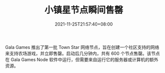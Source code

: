 ﻿---
title: "小镇星节点瞬间售罄"
date: 2021-11-25T21:57:40+08:00
lastmod: 2021-11-25T16:45:40+08:00
draft: false
authors: ["Olin"]
description: "Gala Games 推出了第一批 Town Star 网络节点，旨在创建一个社区支持的网络来支持农场游戏，并立即售罄。启动后几分钟内，共有 600 个节点售罄。该节点在 Gala Games Node 软件中运行，但需要来自运行它的服务器或计算机的额外资源。"
featuredImage: "town-star-nodes-sold-out-instantly.png"
tags: ["Virtual World","虚拟世界","Play to Earn"]
categories: ["news"]
news: ["虚拟世界"]
weight: 
lightgallery: true
pinned: false
recommend: false
recommend1: false
---

Gala Games 推出了第一批 Town Star 网络节点，旨在创建一个社区支持的网络来支持农场游戏，并立即售罄。启动后几分钟内，共有 600 个节点售罄。该节点在 Gala Games Node 软件中运行，但需要来自运行它的服务器或计算机的额外资源。

<!--more-->

